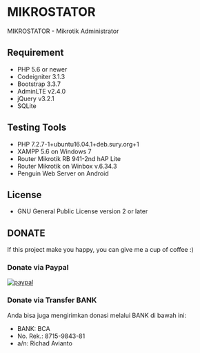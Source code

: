 # MIKROSTATOR
MIKROSTATOR - Mikrotik Administrator

## Requirement
- PHP 5.6 or newer
- Codeigniter 3.1.3
- Bootstrap 3.3.7
- AdminLTE v2.4.0
- jQuery v3.2.1
- SQLite

## Testing Tools
- PHP 7.2.7-1+ubuntu16.04.1+deb.sury.org+1
- XAMPP 5.6 on Windows 7
- Router Mikrotik RB 941-2nd hAP Lite
- Router Mikrotik on Winbox v.6.34.3
- Penguin Web Server on Android

## License
- GNU General Public License version 2 or later

## DONATE
If this project make you happy, you can give me a cup of coffee :)

### Donate via Paypal
[![paypal](https://www.paypalobjects.com/en_US/i/btn/btn_donateCC_LG.gif)](https://www.paypal.com/cgi-bin/webscr?cmd=_s-xclick&hosted_button_id=EK6UWF45PVDR6)

### Donate via Transfer BANK
Anda bisa juga mengirimkan donasi melalui BANK di bawah ini:
- BANK: BCA
- No. Rek.: 8715-9843-81
- a/n: Richad Avianto